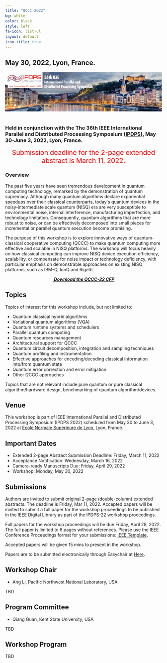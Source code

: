 ```yaml
---
title: "QCCC 2022"
bg: white
color: black
style: left
fa-icon: list-ul
layout: default
icon-title: true
---
```

 
<div style="text-align:center;">
  <span class="fa-stack subtlecircle" style="font-size:64px; background:rgba(0,128,0,0.1)">
    <i class="fa fa-circle fa-stack-2x text-white"></i>
    <i class="fa fa-server fa-stack-1x text-green"></i>
  </span>
</div>

## May 30, 2022, Lyon, France.

<div style="text-align:center;">
  <a href="https://www.ipdps.org/"><img width="800px" src="img/IPDPS2022WebHeader.jpeg"/></a>
  &nbsp;  &nbsp;  &nbsp;  &nbsp;
</div>

    
### Held in conjunction with the The 36th IEEE International Parallel and Distributed Processing Symposium ([IPDPS](https://www.ipdps.org/)), May 30-June 3, 2022, Lyon, France.

<div style="text-align:center;">
  <p>
  <font style="color:red;font-size:16pt;font-face:bold;">
  Submission deadline for the 2-page extended abstract is March 11, 2022.
  </font>
  </p>
</div>

### Overview
The past five years have seen tremendous development in quantum computing technology, remarked by the demonstration of quantum supremacy. Although many quantum algorithms declare exponential speedups over their classical counterparts, today's quantum devices in the noisy-intermediate scale quantum (NISQ) era are very susceptible to environmental noise, internal interference, manufacturing imperfection, and technology limitation. Consequently, quantum algorithms that are more robust to noise, or can be effectively decomposed into small pieces for incremental or parallel quantum execution become promising.  

The purpose of this workshop is to explore innovative ways of quantum-classical cooperative computing (QCCC) to make quantum computing more effective and scalable in NISQ platforms. The workshop will focus heavily on how classical computing can improve NISQ device execution efficiency, scalability, or compensate for noise impact or technology deficiency, with particular emphasis on demonstrable approaches on existing NISQ platforms, such as IBM-Q, IonQ and Rigetti.




<div style="text-align:center;">
  <p>
    <a href="qccc-cfp.txt">
      <i class="fa fa-file-text-o">&nbsp;<b>Download the QCCC-22 CFP </b></i>
    </a>
  </p>
</div>

## Topics

Topics of interest for this workshop include, but not limited to:
* Quantum classical hybrid algorithms
* Variational quantum algorithms (VQA)
* Quantum runtime systems and schedulers
* Parallel quantum computing
* Quantum resources management
* Architectural support for QCCC
* Quantum circuit decomposition, integration and sampling techniques
* Quantum profiling and instrumentation
* Effective approaches for encoding/decoding classical information into/from quantum state
* Quantum error correction and error mitigation
* Other QCCC approaches

Topics that are not relevant include pure quantum or pure classical algorithm/hardware design, benchmarking of quantum algorithm/devices. 

## Venue

This workshop is part of IEEE International Parallel and Distributed Processing Symposium (IPDPS 2022) scheduled from May 30 to June 3, 2022 at [Ecole Normale Supérieure de Lyon](https://www.google.com/maps/place/ENS+Lyon/@45.7729189,4.8212462,10z/data=!4m5!3m4!1s0x47f4ea2b988f000d:0x6138524be92198ce!8m2!3d45.7332787!4d4.8334497?hl=en&authuser=0), Lyon, France. 


## Important Dates
* Extended 2-page Abstract Submission Deadline: Friday, March 11, 2022
* Acceptance Notification: Wednesday, March 16, 2022
* Camera-ready Manuscripts Due: Friday, April 29, 2022
* Workshop: Monday, May 30, 2022


## Submissions
Authors are invited to submit original 2-page (double-column) extended abstracts. The deadline is Friday, Mar 11, 2022. Accepted papers will be invited to submit a full paper for the workshop proceedings to be published in the IEEE Digital Library as part of the IPDPS-22 workshop proceedings. 

Full papers for the workshop proceedings will be due Friday, April 29, 2022. The full paper is limited to 6 pages without references. Please use the IEEE Conference Proceedings format for your submissions: [IEEE Template](https://www.ieee.org/conferences/publishing/templates.html).

Accepted papers will be given 15 mins to present in the workshop.

Papers are to be submitted electronically through Easychair at [Here](https://easychair.org/my/conference?conf=q3c#).

## Workshop Chair
* Ang Li, Pacific Northwest National Laboratory, USA

TBD

## Program Committee
* Qiang Guan, Kent State University, USA

TBD

## Workshop Program

TBD

